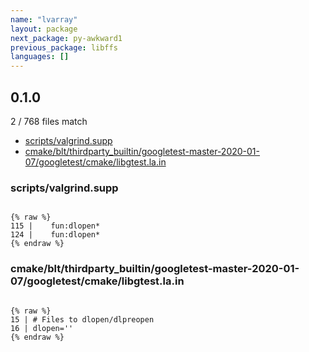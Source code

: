 ```yaml
---
name: "lvarray"
layout: package
next_package: py-awkward1
previous_package: libffs
languages: []
---
```

## 0.1.0
2 / 768 files match

 - [scripts/valgrind.supp](#scriptsvalgrindsupp)
 - [cmake/blt/thirdparty_builtin/googletest-master-2020-01-07/googletest/cmake/libgtest.la.in](#cmakebltthirdparty_builtingoogletest-master-2020-01-07googletestcmakelibgtestlain)

### scripts/valgrind.supp

```

{% raw %}
115 |    fun:dlopen*
124 |    fun:dlopen*
{% endraw %}

```
### cmake/blt/thirdparty_builtin/googletest-master-2020-01-07/googletest/cmake/libgtest.la.in

```

{% raw %}
15 | # Files to dlopen/dlpreopen
16 | dlopen=''
{% endraw %}

```